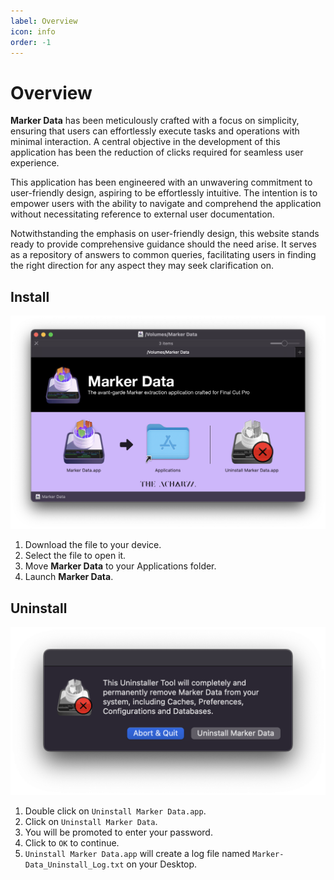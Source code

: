 ```yaml
---
label: Overview
icon: info
order: -1
---
```

# Overview

**Marker Data** has been meticulously crafted with a focus on simplicity, ensuring that users can effortlessly execute tasks and operations with minimal interaction. A central objective in the development of this application has been the reduction of clicks required for seamless user experience.

This application has been engineered with an unwavering commitment to user-friendly design, aspiring to be effortlessly intuitive. The intention is to empower users with the ability to navigate and comprehend the application without necessitating reference to external user documentation.

Notwithstanding the emphasis on user-friendly design, this website stands ready to provide comprehensive guidance should the need arise. It serves as a repository of answers to common queries, facilitating users in finding the right direction for any aspect they may seek clarification on.

## Install

![Marker Data's DMG](/assets/md-install.png)

1. Download the file to your device.
2. Select the file to open it.
3. Move **Marker Data** to your Applications folder.
4. Launch **Marker Data**.

## Uninstall

![Uninstall Marker Data](/assets/md-uninstall.png)

1. Double click on `Uninstall Marker Data.app`.
2. Click on `Uninstall Marker Data`.
3. You will be promoted to enter your password.
4. Click to `OK` to continue.
5. `Uninstall Marker Data.app` will create a log file named `Marker-Data_Uninstall_Log.txt` on your Desktop.